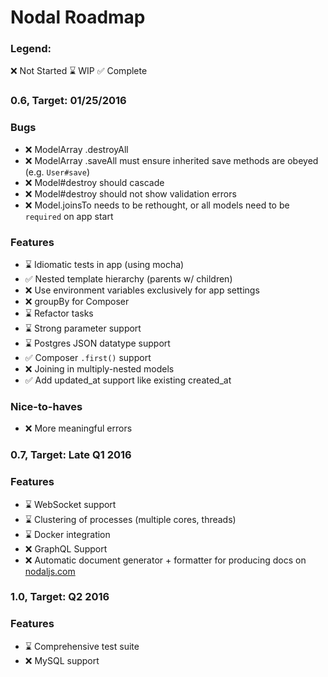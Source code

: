 # Nodal Roadmap

### Legend:

:x: Not Started
:hourglass: WIP
:white_check_mark: Complete

### 0.6, Target: 01/25/2016

### Bugs
* :x: ModelArray .destroyAll
* :x: ModelArray .saveAll must ensure inherited save methods are obeyed (e.g. `User#save`)
* :x: Model#destroy should cascade
* :x: Model#destroy should not show validation errors
* :x: Model.joinsTo needs to be rethought, or all models need to be `required` on app start

### Features
* :hourglass: Idiomatic tests in app (using mocha)
* :white_check_mark: Nested template hierarchy (parents w/ children)
* :x: Use environment variables exclusively for app settings
* :x: groupBy for Composer
* :hourglass: Refactor tasks
* :hourglass: Strong parameter support
* :hourglass: Postgres JSON datatype support
* :white_check_mark: Composer `.first()` support
* :x: Joining in multiply-nested models
* :white_check_mark: Add updated_at support like existing created_at

### Nice-to-haves
* :x: More meaningful errors

### 0.7, Target: Late Q1 2016

### Features
* :hourglass: WebSocket support
* :hourglass: Clustering of processes (multiple cores, threads)
* :hourglass: Docker integration
* :x: GraphQL Support
* :x: Automatic document generator + formatter for producing docs on [nodaljs.com](http://nodaljs.com)

### 1.0, Target: Q2 2016

### Features
* :hourglass: Comprehensive test suite
* :x: MySQL support
